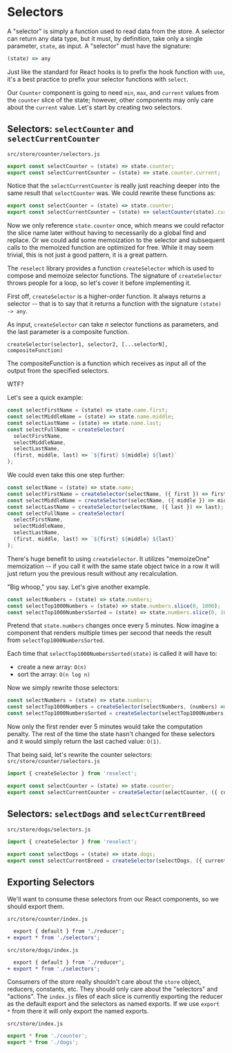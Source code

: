 # Selectors
A "selector" is simply a function used to read data from the store. A selector can return any data type, but it must, by definition, take only a single parameter, `state`, as input.  A "selector" must have the signature:

```js
(state) => any
```

Just like the standard for React hooks is to prefix the hook function with `use`, it's a best practice to prefix your selector functions with `select`.

Our `Counter` component is going to need `min`, `max`, and `current` values from the `counter` slice of the state; however, other components may only care about the `current` value.  Let's start by creating two selectors.

## Selectors: `selectCounter` and `selectCurrentCounter`
`src/store/counter/selectors.js`
```js
export const selectCounter = (state) => state.counter;
export const selectCurrentCounter = (state) => state.counter.current;
```

Notice that the `selectCurrentCounter` is really just reaching deeper into the same result that `selectCounter` was.  We could rewrite these functions as:

```js
export const selectCounter = (state) => state.counter;
export const selectCurrentCounter = (state) => selectCounter(state).current;
```

Now we only reference `state.counter` once, which means we could refactor the slice name later without having to necessarily do a global find and replace.  Or we could add some memoization to the selector and subsequent calls to the memoized function are optimized for free.  While it may seem trivial, this is not just a good pattern, it is a great pattern.

The `reselect` library provides a function `createSelector` which is used to compose and memoize selector functions.  The signature of `createSelector` throws people for a loop, so let's cover it before implementing it.

First off, `createSelector` is a higher-order function.  It always returns a selector -- that is to say that it returns a function with the signature `(state) -> any`.

As input, `createSelector` can take *n* selector functions as parameters, and the last parameter is a composite function.

`createSelector(selector1, selector2, [...selectorN], compositeFunction)`

The compositeFunction is a function which receives as input all of the output from the specified selectors.

WTF?

Let's see a quick example:

```js
const selectFirstName = (state) => state.name.first;
const selectMiddleName = (state) => state.name.middle;
const selectLastName = (state) => state.name.last;
const selectFullName = createSelector(
  selectFirstName,
  selectMiddleName,
  selectLastName,
  (first, middle, last) => `${first} ${middle} ${last}`
);
```

We could even take this one step further:

```js
const selectName = (state) => state.name;
const selectFirstName = createSelector(selectName, ({ first }) => first);
const selectMiddleName = createSelector(selectName, ({ middle }) => middle);
const selectLastName = createSelector(selectName, ({ last }) => last);
const selectFullName = createSelector(
  selectFirstName,
  selectMiddleName,
  selectLastName,
  (first, middle, last) => `${first} ${middle} ${last}`
);
```

There's huge benefit to using `createSelector`.  It utilizes "memoizeOne" memoization -- if you call it with the same state object twice in a row it will just return you the previous result without any recalculation.

"Big whoop," you say. Let's give another example.

```js
const selectNumbers = (state) => state.numbers;
const selectTop1000Numbers = (state) => state.numbers.slice(0, 1000);
const selectTop1000NumbersSorted = (state) => state.numbers.slice(0, 1000).sort();
```

Pretend that `state.numbers` changes once every 5 minutes.  Now imagine a component that renders multiple times per second that needs the result from `selectTop1000NumbersSorted`.

Each time that `selectTop1000NumbersSorted(state)` is called it will have to:
- create a new array: `O(n)`
- sort the array: `O(n log n)`

Now we simply rewrite those selectors:

```js
const selectNumbers = (state) => state.numbers;
const selectTop1000Numbers = createSelector(selectNumbers, (numbers) => numbers.slice(0, 1000));
const selectTop1000NumbersSorted = createSelector(selectTop1000Numbers, (numbers) => [...numbers].sort());
```

Now only the first render ever 5 minutes would take the computation penalty.  The rest of the time the state hasn't changed for these selectors and it would simply return the last cached value: `O(1)`.

That being said, let's rewrite the counter selectors:
`src/store/counter/selectors.js`
```js
import { createSelector } from 'reselect';

export const selectCounter = (state) => state.counter;
export const selectCurrentCounter = createSelector(selectCounter, ({ current }) => current);
```


## Selectors: `selectDogs` and `selectCurrentBreed`
`src/store/dogs/selectors.js`
```js
import { createSelector } from 'reselect';

export const selectDogs = (state) => state.dogs;
export const selectCurrentBreed = createSelector(selectDogs, ({ current }) => current);
```

## Exporting Selectors
We'll want to consume these selectors from our React components, so we should export them.  

`src/store/counter/index.js`
```diff
  export { default } from './reducer';
+ export * from './selectors';
```

`src/store/dogs/index.js`
```diff
  export { default } from './reducer';
+ export * from './selectors';
```

Consumers of the store really shouldn't care about the `store` object, reducers, constants, etc.  They should only care about the "selectors" and "actions".  The `index.js` files of each slice is currently exporting the reducer as the default export and the selectors as named exports.  If we use `export *` from there it will only export the named exports.

`src/store/index.js`
```js
export * from './counter';
export * from './dogs';
```

